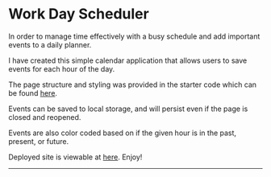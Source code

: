 # Work Day Scheduler
In order to manage time effectively with a busy schedule and add important events to a daily planner.

I have created this simple calendar application that allows users to save events for each hour of the day. 

The page structure and styling was provided in the starter code which can be found <a href="https://github.com/coding-boot-camp/super-disco">here</a>. 

Events can be saved to local storage, and will persist even if the page is closed and reopened. 

Events are also color coded based on if the given hour is in the past, present, or future.

Deployed site is viewable at <a href="https://michael-rodriguez22.github.io/THIRD-PARTY-API-CHALLENGE-work-day-scheduler/">here</a>. Enjoy!

***


